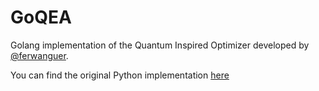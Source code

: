 # GoQEA
Golang implementation of the Quantum Inspired Optimizer developed by [@ferwanguer](https://github.com/ferwanguer).

You can find the original Python implementation [here](https://github.com/ferwanguer/PyQEA)
